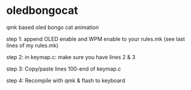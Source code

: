 # oledbongocat
qmk based oled bongo cat animation


step 1: append OLED enable and WPM enable to your rules.mk (see last lines of my rules.mk)

step 2: in keymap.c: make sure you have lines 2 & 3

step 3: Copy/paste lines 100-end of keymap.c

step 4: Recompile with qmk & flash to keyboard

